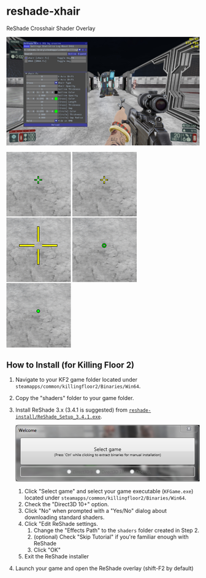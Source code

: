# reshade-xhair
ReShade Crosshair Shader Overlay

![xhair_gui](./img/xhair-gui.png)

![xhair1](./img/xhair1.png)
![xhair2](./img/xhair2.png)
![xhair4](./img/xhair3.png)
![xhair5](./img/xhair4.png)
![xhair6](./img/xhair5.png)

## How to Install (for Killing Floor 2)

1. Navigate to your KF2 game folder located under `steamapps/common/killingfloor2/Binaries/Win64`.
2. Copy the "shaders" folder to your game folder.
3. Install ReShade 3.x (3.4.1 is suggested) from [`reshade-install/ReShade_Setup_3.4.1.exe`](./reshade-install/ReShade_Setup_3.4.1.exe).

    ![reshade-installer](./img/reshade-installer.png)
    1. Click "Select game" and select your game executable (`KFGame.exe`) located under `steamapps/common/killingfloor2/Binaries/Win64`.
    2. Check the "Direct3D 10+" option.
    3. Click "No" when prompted with a "Yes/No" dialog about downloading standard shaders.
    4. Click "Edit ReShade settings.
        1. Change the "Effects Path" to the `shaders` folder created in Step 2.
        2. (optional) Check "Skip Tutorial" if you're familiar enough with ReShade
        3. Click "OK"
    5. Exit the ReShade installer

4. Launch your game and open the ReShade overlay (shift-F2 by default)
